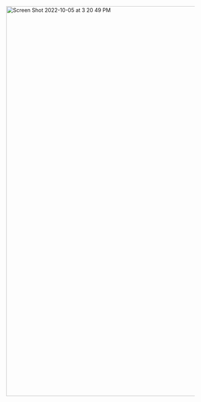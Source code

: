 <img align="center" width="1043" alt="Screen Shot 2022-10-05 at 3 20 49 PM" src="https://user-images.githubusercontent.com/59238070/194144470-5eee0928-f0ad-4877-93a3-baf40e9f5039.png">
